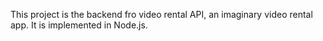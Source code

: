 This project is the backend fro video rental API, an imaginary video rental app. It is implemented in Node.js.
